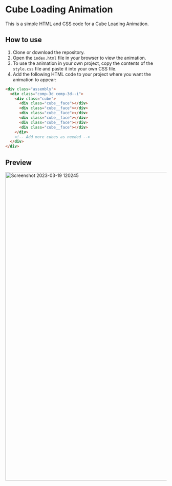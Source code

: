 # Cube Loading Animation
This is a simple HTML and CSS code for a Cube Loading Animation.

## How to use
1. Clone or download the repository.
2. Open the `index.html` file in your browser to view the animation.
3. To use the animation in your own project, copy the contents of the `style.css` file and paste it into your own CSS file.
4. Add the following HTML code to your project where you want the animation to appear:

```HTML
<div class="assembly">
  <div class="comp-3d comp-3d--i">
    <div class="cube">
      <div class="cube__face"></div>
      <div class="cube__face"></div>
      <div class="cube__face"></div>
      <div class="cube__face"></div>
      <div class="cube__face"></div>
      <div class="cube__face"></div>
    </div>
    <!-- Add more cubes as needed -->
  </div>
</div>
```

## Preview
<img width="960" alt="Screenshot 2023-03-19 120245" src="https://user-images.githubusercontent.com/59678435/226159608-09363002-0319-4f2b-800c-07138d4d5ea5.png">
